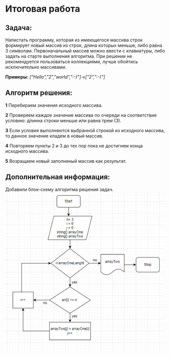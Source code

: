 # **Итоговая работа** #

## Задача: ##
Напистать программу, которая из имеющегося массива строк формирует новый массив из строк, длина которых меньше, либо равна 3 символам. Первоначальный массив можно ввести с клавиатуры, либо задать на старте выполнения алгоритма. При решении не рекомендуется пользоваться коллекциями, лучше обойтись исключительно массивами. 

**Примеры:** *["Hello","2","world",":-)"]->["2",":-)"]*

## Алгоритм решения: ##
**1** Перебираем значения исходного массива.

**2** Проверяем каждое значение массива по очереди на соответствие условию: длинна строки меньше или равна трем (3).

**3** Если условия выполняются выбранной строкой из исходного массива, то данное значение кладем в новый массив.

**4** Повторяем пункты 2 и 3 до тех пор пока не достигнем конца исходного массива.

**5** Возращаем новый заполненый массив как результат.

## Дополнительная информация: ##
Добавили блок-схему алгоритма решения задач.
![блок-схема](/diagram/Blocktask.png)

